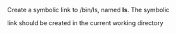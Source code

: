 Create a symbolic link to /bin/ls, named __ls__. The symbolic 

link should be created in the current working directory
